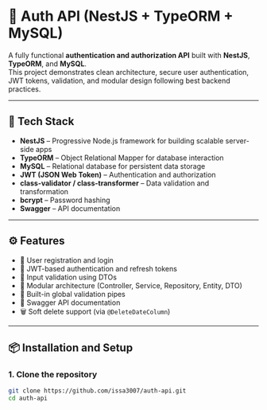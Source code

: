 # 🔐 Auth API (NestJS + TypeORM + MySQL)

A fully functional **authentication and authorization API** built with **NestJS**, **TypeORM**, and **MySQL**.  
This project demonstrates clean architecture, secure user authentication, JWT tokens, validation, and modular design following best backend practices.

---

## 🚀 Tech Stack

- **NestJS** – Progressive Node.js framework for building scalable server-side apps  
- **TypeORM** – Object Relational Mapper for database interaction  
- **MySQL** – Relational database for persistent data storage  
- **JWT (JSON Web Token)** – Authentication and authorization  
- **class-validator / class-transformer** – Data validation and transformation  
- **bcrypt** – Password hashing  
- **Swagger** – API documentation

---

## ⚙️ Features

- 🔐 User registration and login  
- 🔑 JWT-based authentication and refresh tokens  
- 🧾 Input validation using DTOs  
- 🧱 Modular architecture (Controller, Service, Repository, Entity, DTO)  
- 🧰 Built-in global validation pipes  
- 📘 Swagger API documentation  
- 🗑️ Soft delete support (via `@DeleteDateColumn`)

---

## 📦 Installation and Setup

### 1. Clone the repository
```bash
git clone https://github.com/issa3007/auth-api.git
cd auth-api
